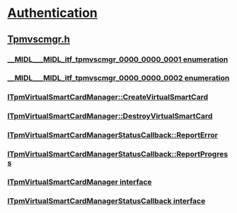 # [Authentication](../_security/index.md)
## [Tpmvscmgr.h](index.md)
### [__MIDL___MIDL_itf_tpmvscmgr_0000_0000_0001 enumeration](../tpmvscmgr/ne-tpmvscmgr-__midl___midl_itf_tpmvscmgr_0000_0000_0001.md)
### [__MIDL___MIDL_itf_tpmvscmgr_0000_0000_0002 enumeration](../tpmvscmgr/ne-tpmvscmgr-__midl___midl_itf_tpmvscmgr_0000_0000_0002.md)
### [ITpmVirtualSmartCardManager::CreateVirtualSmartCard](../tpmvscmgr/nf-tpmvscmgr-itpmvirtualsmartcardmanager-createvirtualsmartcard.md)
### [ITpmVirtualSmartCardManager::DestroyVirtualSmartCard](../tpmvscmgr/nf-tpmvscmgr-itpmvirtualsmartcardmanager-destroyvirtualsmartcard.md)
### [ITpmVirtualSmartCardManagerStatusCallback::ReportError](../tpmvscmgr/nf-tpmvscmgr-itpmvirtualsmartcardmanagerstatuscallback-reporterror.md)
### [ITpmVirtualSmartCardManagerStatusCallback::ReportProgress](../tpmvscmgr/nf-tpmvscmgr-itpmvirtualsmartcardmanagerstatuscallback-reportprogress.md)
### [ITpmVirtualSmartCardManager interface](../tpmvscmgr/nn-tpmvscmgr-itpmvirtualsmartcardmanager.md)
### [ITpmVirtualSmartCardManagerStatusCallback interface](../tpmvscmgr/nn-tpmvscmgr-itpmvirtualsmartcardmanagerstatuscallback.md)
